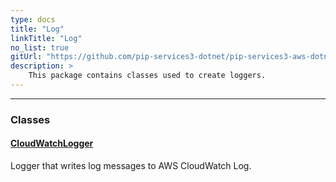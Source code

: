 ```yaml
---
type: docs
title: "Log"
linkTitle: "Log"
no_list: true
gitUrl: "https://github.com/pip-services3-dotnet/pip-services3-aws-dotnet"
description: >
    This package contains classes used to create loggers.
---
```

---

<div class="module-body"> 


### Classes

#### [CloudWatchLogger](cloud_watch_logger)
Logger that writes log messages to AWS CloudWatch Log.


</div>
